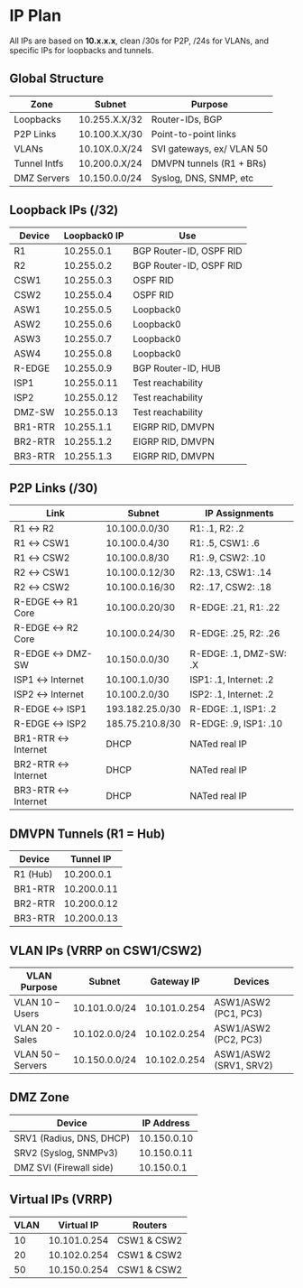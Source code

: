 # IP Plan

All IPs are based on **10.x.x.x**, clean /30s for P2P, /24s for VLANs, and specific IPs for loopbacks and tunnels.

## Global Structure

| Zone            | Subnet         | Purpose                    |
| --------------- | -------------- | -------------------------- |
| Loopbacks       | 10.255.X.X/32  | Router-IDs, BGP            |
| P2P Links       | 10.100.X.X/30  | Point-to-point links       |
| VLANs           | 10.10X.0.X/24  | SVI gateways, ex/ VLAN 50  |
| Tunnel Intfs    | 10.200.0.X/24  | DMVPN tunnels (R1 + BRs)   |
| DMZ Servers     | 10.150.0.0/24  | Syslog, DNS, SNMP, etc     |

## Loopback IPs (/32)

| Device   | Loopback0 IP | Use                     |
| -------- | ------------ | ----------------------- |
| R1       | 10.255.0.1   | BGP Router-ID, OSPF RID |
| R2       | 10.255.0.2   | BGP Router-ID, OSPF RID |
| CSW1     | 10.255.0.3   | OSPF RID                |
| CSW2     | 10.255.0.4   | OSPF RID                |
| ASW1     | 10.255.0.5   | Loopback0               |
| ASW2     | 10.255.0.6   | Loopback0               |
| ASW3     | 10.255.0.7   | Loopback0               |
| ASW4     | 10.255.0.8   | Loopback0               |
| R-EDGE   | 10.255.0.9   | BGP Router-ID, HUB      |
| ISP1     | 10.255.0.11  | Test reachability       |
| ISP2     | 10.255.0.12  | Test reachability       |
| DMZ-SW   | 10.255.0.13  | Test reachability       |
| BR1-RTR  | 10.255.1.1   | EIGRP RID, DMVPN        |
| BR2-RTR  | 10.255.1.2   | EIGRP RID, DMVPN        |
| BR3-RTR  | 10.255.1.3   | EIGRP RID, DMVPN        |

## P2P Links (/30)

| Link               | Subnet          | IP Assignments           |
| ------------------ | --------------- | ------------------------ |
| R1 ↔ R2            | 10.100.0.0/30   | R1: .1, R2: .2           |
| R1 ↔ CSW1          | 10.100.0.4/30   | R1: .5, CSW1: .6         |
| R1 ↔ CSW2          | 10.100.0.8/30   | R1: .9, CSW2: .10        |
| R2 ↔ CSW1          | 10.100.0.12/30  | R2: .13, CSW1: .14       |
| R2 ↔ CSW2          | 10.100.0.16/30  | R2: .17, CSW2: .18       |
| R-EDGE ↔ R1 Core   | 10.100.0.20/30  | R-EDGE: .21, R1: .22     |
| R-EDGE ↔ R2 Core   | 10.100.0.24/30  | R-EDGE: .25, R2: .26     |
| R-EDGE ↔ DMZ-SW    | 10.150.0.0/30   | R-EDGE: .1, DMZ-SW: .X   |
| ISP1 ↔ Internet    | 10.100.1.0/30   | ISP1: .1, Internet: .2   |
| ISP2 ↔ Internet    | 10.100.2.0/30   | ISP2: .1, Internet: .2   |
| R-EDGE ↔ ISP1      | 193.182.25.0/30 | R-EDGE: .1, ISP1: .2     |
| R-EDGE ↔ ISP2      | 185.75.210.8/30 | R-EDGE: .9, ISP1: .10    |
| BR1-RTR ↔ Internet | DHCP            | NATed real IP            |
| BR2-RTR ↔ Internet | DHCP            | NATed real IP            |
| BR3-RTR ↔ Internet | DHCP            | NATed real IP            |

## DMVPN Tunnels (R1 = Hub)

| Device    | Tunnel IP   |
| --------- | ----------- |
| R1 (Hub)  | 10.200.0.1  |
| BR1-RTR   | 10.200.0.11 |
| BR2-RTR   | 10.200.0.12 |
| BR3-RTR   | 10.200.0.13 |GIVE M

## VLAN IPs (VRRP on CSW1/CSW2)

| VLAN Purpose       | Subnet        | Gateway IP    | Devices               |
| ------------------ | ------------- | ------------- | --------------------- |
| VLAN 10 – Users    | 10.101.0.0/24 | 10.101.0.254  | ASW1/ASW2 (PC1, PC3)  |
| VLAN 20 - Sales    | 10.102.0.0/24 | 10.102.0.254  | ASW1/ASW2 (PC2, PC3)  |
| VLAN 50 – Servers  | 10.150.0.0/24 | 10.102.0.254  | ASW1/ASW2 (SRV1, SRV2)|

## DMZ Zone

| Device                   | IP Address   |
| ------------------------ | ------------ |
| SRV1 (Radius, DNS, DHCP) | 10.150.0.10  |
| SRV2 (Syslog, SNMPv3)    | 10.150.0.11  |
| DMZ SVI (Firewall side)  | 10.150.0.1   |

## Virtual IPs (VRRP)

| VLAN | Virtual IP    | Routers      |
| ---- | ------------- | -------------| 
| 10   | 10.101.0.254  | CSW1 & CSW2  |
| 20   | 10.102.0.254  | CSW1 & CSW2  |
| 50   | 10.150.0.254  | CSW1 & CSW2  |